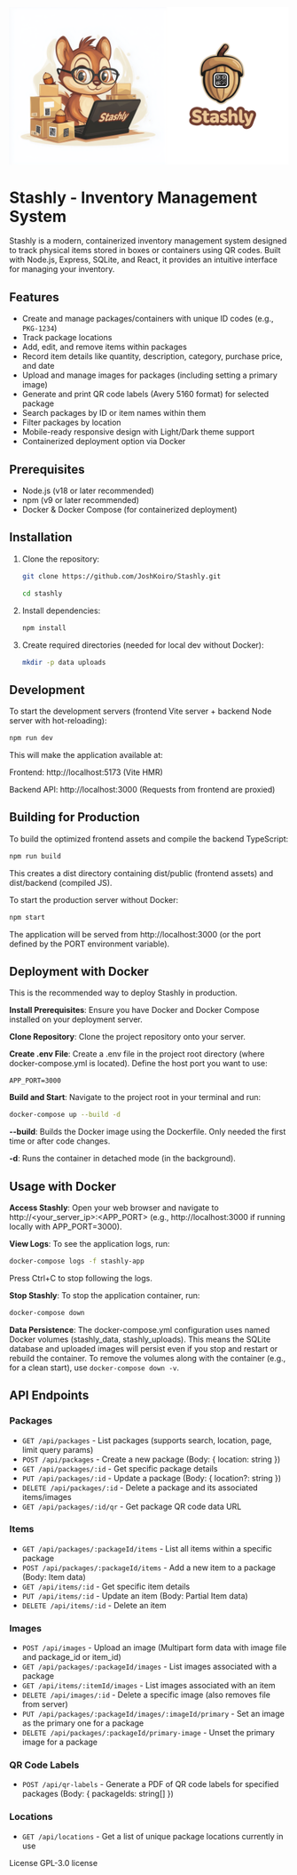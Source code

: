 <img src="./imgs/Banner.png" alt="Stashly Banner"> <!-- Updated path assuming you moved logo to public -->

# Stashly - Inventory Management System

Stashly is a modern, containerized inventory management system designed to track physical items stored in boxes or containers using QR codes. Built with Node.js, Express, SQLite, and React, it provides an intuitive interface for managing your inventory.

## Features

-   Create and manage packages/containers with unique ID codes (e.g., `PKG-1234`)
-   Track package locations
-   Add, edit, and remove items within packages
-   Record item details like quantity, description, category, purchase price, and date
-   Upload and manage images for packages (including setting a primary image)
-   Generate and print QR code labels (Avery 5160 format) for selected package
-   Search packages by ID or item names within them
-   Filter packages by location
-   Mobile-ready responsive design with Light/Dark theme support
-   Containerized deployment option via Docker

## Prerequisites

-   Node.js (v18 or later recommended)
-   npm (v9 or later recommended)
-   Docker & Docker Compose (for containerized deployment)

## Installation

1.  Clone the repository:
    ```bash
    git clone https://github.com/JoshKoiro/Stashly.git
    ```
    ```bash
    cd stashly
    ```

2.  Install dependencies:
    ```bash
    npm install
    ```

3.  Create required directories (needed for local dev without Docker):
    ```bash
    mkdir -p data uploads
    ```

## Development

To start the development servers (frontend Vite server + backend Node server with hot-reloading):

```bash
npm run dev
```

This will make the application available at:

Frontend: http://localhost:5173 (Vite HMR)

Backend API: http://localhost:3000 (Requests from frontend are proxied)

## Building for Production
To build the optimized frontend assets and compile the backend TypeScript:
```bash
npm run build
```
This creates a dist directory containing dist/public (frontend assets) and dist/backend (compiled JS).

To start the production server without Docker:
```bash
npm start
```
The application will be served from http://localhost:3000 (or the port defined by the PORT environment variable).

## Deployment with Docker
This is the recommended way to deploy Stashly in production.

**Install Prerequisites**: Ensure you have Docker and Docker Compose installed on your deployment server.

**Clone Repository**: Clone the project repository onto your server.

**Create .env File**: Create a .env file in the project root directory (where docker-compose.yml is located). Define the host port you want to use:

```
APP_PORT=3000
```
**Build and Start**: Navigate to the project root in your terminal and run:
```bash
docker-compose up --build -d
```

**--build**: Builds the Docker image using the Dockerfile. Only needed the first time or after code changes.

**-d**: Runs the container in detached mode (in the background).

## Usage with Docker

**Access Stashly**: Open your web browser and navigate to http://<your_server_ip>:<APP_PORT> (e.g., http://localhost:3000 if running locally with APP_PORT=3000).

**View Logs**: To see the application logs, run:

```bash
docker-compose logs -f stashly-app
```

Press Ctrl+C to stop following the logs.

**Stop Stashly**: To stop the application container, run:

```bash
docker-compose down
```

**Data Persistence**: The docker-compose.yml configuration uses named Docker volumes (stashly_data, stashly_uploads). This means the SQLite database and uploaded images will persist even if you stop and restart or rebuild the container. To remove the volumes along with the container (e.g., for a clean start), use `docker-compose down -v`.

## API Endpoints

### Packages
- `GET /api/packages` - List packages (supports search, location, page, limit query params)
- `POST /api/packages` - Create a new package (Body: { location: string })
- `GET /api/packages/:id` - Get specific package details
- `PUT /api/packages/:id` - Update a package (Body: { location?: string })
- `DELETE /api/packages/:id` - Delete a package and its associated items/images
- `GET /api/packages/:id/qr` - Get package QR code data URL

### Items
- `GET /api/packages/:packageId/items` - List all items within a specific package
- `POST /api/packages/:packageId/items` - Add a new item to a package (Body: Item data)
- `GET /api/items/:id` - Get specific item details
- `PUT /api/items/:id` - Update an item (Body: Partial Item data)
- `DELETE /api/items/:id` - Delete an item

### Images
- `POST /api/images` - Upload an image (Multipart form data with image file and package_id or item_id)
- `GET /api/packages/:packageId/images` - List images associated with a package
- `GET /api/items/:itemId/images` - List images associated with an item
- `DELETE /api/images/:id` - Delete a specific image (also removes file from server)
- `PUT /api/packages/:packageId/images/:imageId/primary` - Set an image as the primary one for a package
- `DELETE /api/packages/:packageId/primary-image` - Unset the primary image for a package

### QR Code Labels
- `POST /api/qr-labels` - Generate a PDF of QR code labels for specified packages (Body: { packageIds: string[] })

### Locations
- `GET /api/locations` - Get a list of unique package locations currently in use

License
GPL-3.0 license
